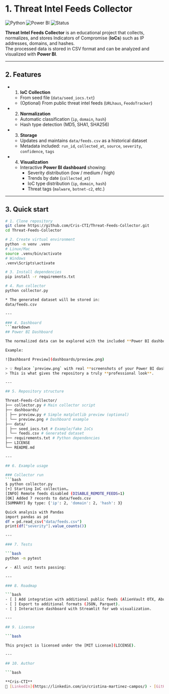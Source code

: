 # 1. Threat Intel Feeds Collector

![Python](https://img.shields.io/badge/python-3.9%2B-blue?logo=python)
![Power BI](https://img.shields.io/badge/Power%20BI-Dashboard-yellow?logo=powerbi)
![Status](https://img.shields.io/badge/status-active-success)

**Threat Intel Feeds Collector** is an educational project that collects, normalizes, and stores Indicators of Compromise (**IoCs**) such as IP addresses, domains, and hashes.  
The processed data is stored in CSV format and can be analyzed and visualized with **Power BI**.

---

## 2. Features

- 1. **IoC Collection**
  - From seed file (`data/seed_iocs.txt`)
  - (Optional) From public threat intel feeds (`URLhaus`, `FeodoTracker`)
- 2. **Normalization**
  - Automatic classification (`ip`, `domain`, `hash`)
  - Hash type detection (MD5, SHA1, SHA256)
- 3. **Storage**
  - Updates and maintains `data/feeds.csv` as a historical dataset
  - Metadata included: `run_id`, `collected_at`, `source`, `severity`, `confidence`, `tags`
- 4. **Visualization**
  - Interactive **Power BI dashboard** showing:
    - Severity distribution (low / medium / high)
    - Trends by date (`collected_at`)
    - IoC type distribution (`ip`, `domain`, `hash`)
    - Threat tags (`malware`, `botnet-c2`, etc.)

---

## 3. Quick start

```bash
# 1. Clone repository
git clone https://github.com/Cris-CTI/Threat-Feeds-Collector.git
cd Threat-Feeds-Collector

# 2. Create virtual environment
python -m venv .venv
# Linux/Mac
source .venv/bin/activate
# Windows
.venv\Scripts\activate

# 3. Install dependencies
pip install -r requirements.txt

# 4. Run collector
python collector.py

* The generated dataset will be stored in:
data/feeds.csv

---

### 4. Dashboard
```markdown
## Power BI Dashboard

The normalized data can be explored with the included **Power BI dashboard** located in the `dashboards/` folder.

Example:

![Dashboard Preview](dashboards/preview.png)

> 💡 Replace `preview.png` with real **screenshots of your Power BI dashboard** (e.g. `dashboard1.png`, `dashboard2.png`).  
> This is what gives the repository a truly **professional look**.

---

## 5. Repository structure

Threat-Feeds-Collector/
├── collector.py # Main collector script
├── dashboards/
│ ├── preview.py # Simple matplotlib preview (optional)
│ └── preview.png # Dashboard example
├── data/
│ ├── seed_iocs.txt # Example/fake IoCs
│ └── feeds.csv # Generated dataset
├── requirements.txt # Python dependencies
├── LICENSE
└── README.md

---

## 6. Example usage

### Collector run
```bash
$ python collector.py
[+] Starting IoC collection…
[INFO] Remote feeds disabled (DISABLE_REMOTE_FEEDS=1)
[OK] Added 7 records to data/feeds.csv
[SUMMARY] By type: {'ip': 2, 'domain': 2, 'hash': 3}

Quick analysis with Pandas
import pandas as pd
df = pd.read_csv("data/feeds.csv")
print(df["severity"].value_counts())

---

### 7. Tests

```bash
python -m pytest

✔ - All unit tests passing:

---

### 8. Roadmap

```bash
- [ ] Add integration with additional public feeds (AlienVault OTX, AbuseIPDB).
- [ ] Export to additional formats (JSON, Parquet).
- [ ] Interactive dashboard with Streamlit for web visualization.

---

## 9. License

```bash

This project is licensed under the [MIT License](LICENSE).

---

## 10. Author

```bash

**Cris-CTI**  
🔗 [LinkedIn](https://linkedin.com/in/cristina-martinez-campos/) · [GitHub](https://github.com/Cris-CTI)
